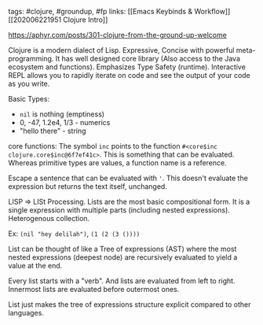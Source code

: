 tags: #clojure, #groundup, #fp
links: [[Emacs Keybinds & Workflow]] [[202006221951 Clojure Intro]]

https://aphyr.com/posts/301-clojure-from-the-ground-up-welcome

Clojure is a modern dialect of Lisp. Expressive, Concise with powerful meta-programming.
It has well designed core library (Also access to the Java ecosystem and functions). Emphasizes Type Safety (runtime). Interactive REPL allows you to rapidly iterate on code and see the output of your code as you write.

Basic Types:
* `nil` is nothing (emptiness)
* 0, -47, 1.2e4, 1/3 - numerics
* "hello there" - string

core functions:
The symbol `inc`  points to the function `#<core$inc clojure.core$inc@6f7ef41c>`. This is something that can be evaluated. Whereas primitive types are values, a function name is a reference.

Escape a sentence that can be evaluated with `'`. This doesn't evaluate the expression but returns the text itself, unchanged.

LISP => LISt Processing. Lists are the most basic compositional form. It is a single expression with multiple parts (including nested expressions). Heterogenous collection.

Ex: `(nil "hey delilah")`, `(1 (2 (3 ())))`

List can be thought of like a Tree of expressions (AST) where the most nested expressions (deepest node) are recursively evaluated to yield a value at the end.

Every list starts with a "verb". And lists are evaluated from left to right. Innermost lists are evaluated before outermost ones.

List just makes the tree of expressions structure explicit compared to other languages. 